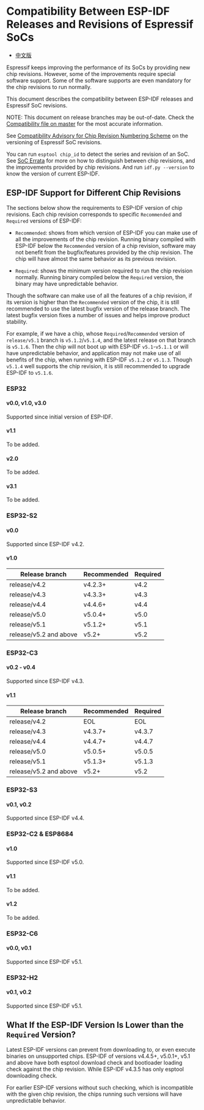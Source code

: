 # Compatibility Between ESP-IDF Releases and Revisions of Espressif SoCs

* [中文版](./COMPATIBILITY_CN.md)

Espressif keeps improving the performance of its SoCs by providing new chip revisions. However, some of the improvements require special software support. Some of the software supports are even mandatory for the chip revisions to run normally.

This document describes the compatibility between ESP-IDF releases and Espressif SoC revisions.

NOTE: This document on release branches may be out-of-date. Check the [Compatibility file on master](https://github.com/espressif/esp-idf/blob/master/COMPATIBILITY.md) for the most accurate information.

See [Compatibility Advisory for Chip Revision Numbering Scheme](https://www.espressif.com.cn/sites/default/files/advisory_downloads/AR2022-005%20Compatibility%20Advisory%20for%20Chip%20Revision%20Numbering%20%20Scheme.pdf) on the versioning of Espressif SoC revisions.

You can run `esptool chip_id` to detect the series and revision of an SoC. See [SoC Errata](https://www.espressif.com.cn/en/support/documents/technical-documents?keys=errata) for more on how to distinguish between chip revisions, and the improvements provided by chip revisions. And run `idf.py --version` to know the version of current ESP-IDF.

## ESP-IDF Support for Different Chip Revisions

The sections below show the requirements to ESP-IDF version of chip revisions. Each chip revision corresponds to specific `Recommended` and `Required` versions of ESP-IDF:

- `Recommended`: shows from which version of ESP-IDF you can make use of all the improvements of the chip revision. Running binary compiled with ESP-IDF below the `Recommended` version of a chip revision, software may not benefit from the bugfix/features provided by the chip revision. The chip will have almost the same behavior as its previous revision.

- `Required`: shows the minimum version required to run the chip revision normally. Running binary compiled below the `Required` version, the binary may have unpredictable behavior.

Though the software can make use of all the features of a chip revision, if its version is higher than the `Recommended` version of the chip, it is still recommended to use the latest bugfix version of the release branch. The latest bugfix version fixes a number of issues and helps improve product stability.

For example, if we have a chip, whose `Required`/`Recommended` version of `release/v5.1` branch is `v5.1.2`/`v5.1.4`, and the latest release on that branch is `v5.1.6`. Then the chip will not boot up with ESP-IDF `v5.1`-`v5.1.1` or will have unpredictable behavior, and application may not make use of all benefits of the chip, when running with ESP-IDF `v5.1.2` or `v5.1.3`. Though `v5.1.4` well supports the chip revision, it is still recommended to upgrade ESP-IDF to `v5.1.6`.

### ESP32

#### v0.0, v1.0, v3.0

Supported since initial version of ESP-IDF.

#### v1.1

To be added.

#### v2.0

To be added.

#### v3.1

To be added.

### ESP32-S2

#### v0.0

Supported since ESP-IDF v4.2.

#### v1.0

| Release branch         | Recommended | Required |
|------------------------|-------------|----------|
| release/v4.2           | v4.2.3+     | v4.2     |
| release/v4.3           | v4.3.3+     | v4.3     |
| release/v4.4           | v4.4.6+     | v4.4     |
| release/v5.0           | v5.0.4+     | v5.0     |
| release/v5.1           | v5.1.2+     | v5.1     |
| release/v5.2 and above | v5.2+       | v5.2     |

### ESP32-C3

#### v0.2 - v0.4

Supported since ESP-IDF v4.3.

#### v1.1

| Release branch         | Recommended | Required |
|------------------------|-------------|----------|
| release/v4.2           | EOL         | EOL      |
| release/v4.3           | v4.3.7+     | v4.3.7   |
| release/v4.4           | v4.4.7+     | v4.4.7   |
| release/v5.0           | v5.0.5+     | v5.0.5   |
| release/v5.1           | v5.1.3+     | v5.1.3   |
| release/v5.2 and above | v5.2+       | v5.2     |

### ESP32-S3

#### v0.1, v0.2

Supported since ESP-IDF v4.4.

### ESP32-C2 & ESP8684

#### v1.0

Supported since ESP-IDF v5.0.

#### v1.1

To be added.

#### v1.2

To be added.

### ESP32-C6

#### v0.0, v0.1

Supported since ESP-IDF v5.1.

### ESP32-H2

#### v0.1, v0.2

Supported since ESP-IDF v5.1.

## What If the ESP-IDF Version Is Lower than the `Required` Version?

Latest ESP-IDF versions can prevent from downloading to, or even execute binaries on unsupported chips. ESP-IDF of versions v4.4.5+, v5.0.1+, v5.1 and above have both esptool download check and bootloader loading check against the chip revision. While ESP-IDF v4.3.5 has only esptool downloading check.

For earlier ESP-IDF versions without such checking, which is incompatible with the given chip revision, the chips running such versions will have unpredictable behavior.
